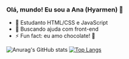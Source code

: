 ### Olá, mundo! Eu sou a Ana (Hyarmen) 👋


- 🌱 Estudanto HTML/CSS e JavaScript
- 🤔 Buscando ajuda com front-end
- ⚡ Fun fact: eu amo chocolate! 🍫


![Anurag's GitHub stats](https://github-readme-stats.vercel.app/api?username=hyarmen&show_icons=true&theme=radical)
[![Top Langs](https://github-readme-stats.vercel.app/api/top-langs/?username=hyarmen)](https://github.com/anuraghazra/github-readme-stats)
